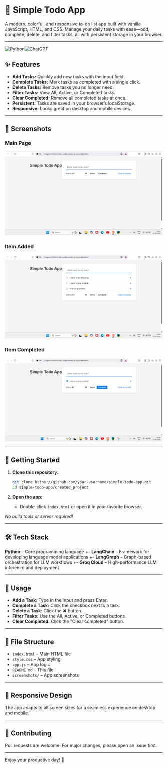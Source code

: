 # 🌈 Simple Todo App

A modern, colorful, and responsive to-do list app built with vanilla JavaScript, HTML, and CSS. Manage your daily tasks with ease—add, complete, delete, and filter tasks, all with persistent storage in your browser.

---

![Python](https://img.shields.io/badge/python-3670A0?style=for-the-badge&logo=python&logoColor=ffdd54)![ChatGPT](https://img.shields.io/badge/chatGPT-74aa9c?style=for-the-badge&logo=openai&logoColor=white)

## ✨ Features

- **Add Tasks:** Quickly add new tasks with the input field.
- **Complete Tasks:** Mark tasks as completed with a single click.
- **Delete Tasks:** Remove tasks you no longer need.
- **Filter Tasks:** View All, Active, or Completed tasks.
- **Clear Completed:** Remove all completed tasks at once.
- **Persistent:** Tasks are saved in your browser’s localStorage.
- **Responsive:** Looks great on desktop and mobile devices.

---

## 📸 Screenshots

### Main Page
![Main Page](screenshots/Output%20home%20page%201.png)

### Item Added
![Item Added](screenshots/item%20added%202.png)

### Item Completed
![Item Completed](screenshots/item%20completed%203.png)

---

## 🚀 Getting Started

1. **Clone this repository:**
   ```bash
   git clone https://github.com/your-username/simple-todo-app.git
   cd simple-todo-app/created_project
   ```

2. **Open the app:**
   - Double-click `index.html` or open it in your favorite browser.

_No build tools or server required!_

---

## 🛠️ Tech Stack

**Python** – Core programming language
+- **LangChain** – Framework for developing language model applications
+- **LangGraph** – Graph-based orchestration for LLM workflows
+- **Groq Cloud** – High-performance LLM inference and deployment

---

## 📖 Usage

- **Add a Task:** Type in the input and press Enter.
- **Complete a Task:** Click the checkbox next to a task.
- **Delete a Task:** Click the ✖ button.
- **Filter Tasks:** Use the All, Active, or Completed buttons.
- **Clear Completed:** Click the "Clear completed" button.

---

## 📂 File Structure

- `index.html` – Main HTML file
- `style.css` – App styling
- `app.js` – App logic
- `README.md` – This file
- `screenshots/` – App screenshots

---

## 📱 Responsive Design

The app adapts to all screen sizes for a seamless experience on desktop and mobile.

---

## 🙌 Contributing

Pull requests are welcome! For major changes, please open an issue first.

---

Enjoy your productive day! 🎉

